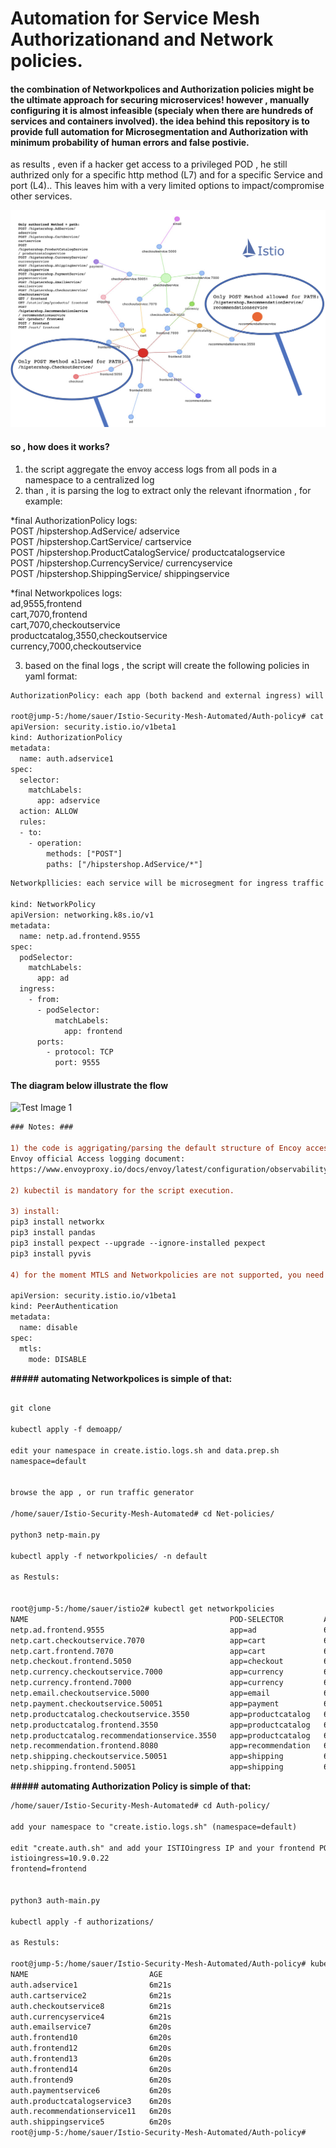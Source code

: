 # Automation for Service Mesh Authorizationand and Network policies.  

####  the combination of Networkpolices and Authorization policies might be the ultimate approach for securing microservices!   however , manually configuring it is almost infeasible (specialy when there are hundreds of services and containers involved).  the idea behind this repository is to provide full automation for  Microsegmentation and Authorization with minimum probability of human errors and false postivie.    
as results , even if a hacker get access to a privileged POD , he still authrized only for a specific http method (L7) and for a specific Service and port (L4).. This leaves him with a very limited options to impact/compromise other services.

![Test Image 1](https://github.com/assafsauer/Istio-Security-Mesh-Automated/blob/main/diagram-3.png) 

#### so , how does it works? <br/>
1) the script aggregate the envoy access logs from all pods in a namespace to a centralized  log <br/>
2) than , it is parsing the log to extract only the relevant ifnormation , for example: <br/>

*final AuthorizationPolicy logs: <br/>
POST /hipstershop.AdService/ adservice <br/>
POST /hipstershop.CartService/ cartservice <br/>
POST /hipstershop.ProductCatalogService/ productcatalogservice <br/>
POST /hipstershop.CurrencyService/ currencyservice <br/>
POST /hipstershop.ShippingService/ shippingservice <br/>


*final Networkpolices logs: <br/>
ad,9555,frontend <br/>
cart,7070,frontend <br/>
cart,7070,checkoutservice <br/>
productcatalog,3550,checkoutservice <br/>
currency,7000,checkoutservice <br/>

3) based on the final logs , the script will create the following policies in yaml format: 

```diff
AuthorizationPolicy: each app (both backend and external ingress) will be restricted by HTTP method and folders

root@jump-5:/home/sauer/Istio-Security-Mesh-Automated/Auth-policy# cat authorizations/auth.adservice.1.yaml 
apiVersion: security.istio.io/v1beta1
kind: AuthorizationPolicy
metadata:
  name: auth.adservice1
spec:
  selector:
    matchLabels:
      app: adservice
  action: ALLOW 
  rules:
  - to:
    - operation:
        methods: ["POST"]
        paths: ["/hipstershop.AdService/*"]
```

```diff    
Networkpllicies: each service will be microsegment for ingress traffic 

kind: NetworkPolicy
apiVersion: networking.k8s.io/v1
metadata:
  name: netp.ad.frontend.9555 
spec:
  podSelector:
    matchLabels:
      app: ad 
  ingress:
    - from:
      - podSelector:
          matchLabels:
            app: frontend
      ports:
        - protocol: TCP
          port: 9555
```
####  The diagram below illustrate the flow

![Test Image 1](https://github.com/assafsauer/Istio-sec-automation/blob/main/istio%20diagram%202.png) 



```diff
### Notes: ###

1) the code is aggrigating/parsing the default structure of Encoy access log , Customising the istio access logs , might damage the script.
Envoy official Access logging document: 
https://www.envoyproxy.io/docs/envoy/latest/configuration/observability/access_log/usage#default-format-string

2) kubectil is mandatory for the script execution. 

3) install:
pip3 install networkx
pip3 install pandas
pip3 install pexpect --upgrade --ignore-installed pexpect
pip3 install pyvis

4) for the moment MTLS and Networkpolicies are not supported, you need to disable MTLS by appying PeerAuthentication to the namespace:

apiVersion: security.istio.io/v1beta1
kind: PeerAuthentication
metadata:
  name: disable
spec:
  mtls:
    mode: DISABLE 
```

**##### automating Networkpolices is simple of that:** 
```diff

git clone 

kubectl apply -f demoapp/

edit your namespace in create.istio.logs.sh and data.prep.sh
namespace=default


browse the app , or run traffic generator 

/home/sauer/Istio-Security-Mesh-Automated# cd Net-policies/

python3 netp-main.py

kubectl apply -f networkpolicies/ -n default

as Restuls:


root@jump-5:/home/sauer/istio2# kubectl get networkpolicies
NAME                                             POD-SELECTOR         AGE
netp.ad.frontend.9555                            app=ad               6s
netp.cart.checkoutservice.7070                   app=cart             6s
netp.cart.frontend.7070                          app=cart             6s
netp.checkout.frontend.5050                      app=checkout         6s
netp.currency.checkoutservice.7000               app=currency         6s
netp.currency.frontend.7000                      app=currency         6s
netp.email.checkoutservice.5000                  app=email            6s
netp.payment.checkoutservice.50051               app=payment          6s
netp.productcatalog.checkoutservice.3550         app=productcatalog   6s
netp.productcatalog.frontend.3550                app=productcatalog   6s
netp.productcatalog.recommendationservice.3550   app=productcatalog   6s
netp.recommendation.frontend.8080                app=recommendation   6s
netp.shipping.checkoutservice.50051              app=shipping         6s
netp.shipping.frontend.50051                     app=shipping         6s
```


**##### automating Authorization Policy is simple of that:** 
```diff
/home/sauer/Istio-Security-Mesh-Automated# cd Auth-policy/

add your namespace to "create.istio.logs.sh" (namespace=default)

edit "create.auth.sh" and add your ISTIOingress IP and your frontend POD Selector (the POD that ISTIO VirtualService pointing to)
istioingress=10.9.0.22
frontend=frontend


python3 auth-main.py

kubectl apply -f authorizations/

as Restuls:

root@jump-5:/home/sauer/Istio-Security-Mesh-Automated/Auth-policy# kubectl get AuthorizationPolicy
NAME                           AGE
auth.adservice1                6m21s
auth.cartservice2              6m21s
auth.checkoutservice8          6m21s
auth.currencyservice4          6m21s
auth.emailservice7             6m20s
auth.frontend10                6m20s
auth.frontend12                6m20s
auth.frontend13                6m20s
auth.frontend14                6m20s
auth.frontend9                 6m20s
auth.paymentservice6           6m20s
auth.productcatalogservice3    6m20s
auth.recommendationservice11   6m20s
auth.shippingservice5          6m20s
root@jump-5:/home/sauer/Istio-Security-Mesh-Automated/Auth-policy# 
```



